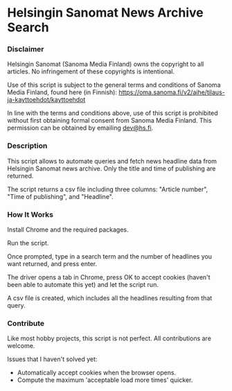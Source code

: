 # Helsingin Sanomat News Archive Search


### Disclaimer

Helsingin Sanomat (Sanoma Media Finland) owns the copyright to all articles. No infringement of these copyrights is intentional.

Use of this script is subject to the general terms and conditions of Sanoma Media Finland, found here (in Finnish):
https://oma.sanoma.fi/v2/aihe/tilaus-ja-kayttoehdot/kayttoehdot

In line with the terms and conditions above, use of this script is prohibited without first obtaining formal consent from Sanoma Media Finland. This permission can be obtained by emailing dev@hs.fi.



### Description

This script allows to automate queries and fetch news headline data from Helsingin Sanomat news archive. Only the title and time of publishing are returned.

The script returns a csv file including three columns: "Article number", "Time of publishing", and "Headline".



### How It Works

Install Chrome and the required packages.

Run the script.

Once prompted, type in a search term and the number of headlines you want returned, and press enter. 

The driver opens a tab in Chrome, press OK to accept cookies (haven't been able to automate this yet) and let the script run.

A csv file is created, which includes all the headlines resulting from that query.


### Contribute

Like most hobby projects, this script is not perfect. All contributions are welcome.

Issues that I haven't solved yet:
- Automatically accept cookies when the browser opens.
- Compute the maximum 'acceptable load more times' quicker.



